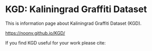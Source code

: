# KGD: Kaliningrad Graffiti Dataset

This is information page about Kaliningrad Graffiti Dataset (KGD).

https://noonv.github.io/KGD/

If you find KGD useful for your work please cite:
```

```

